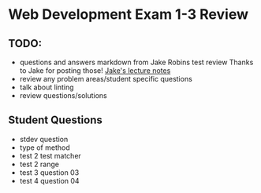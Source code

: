 # Web Development Exam 1-3 Review
## TODO:
 - questions and answers markdown from Jake Robins test review  Thanks to Jake for posting those!
 [Jake's lecture notes](https://github.com/mendahu/lighthouse-lectures/tree/flex/2022-may-16-day/m4w10_tests_review_1_through_3)
- review any problem areas/student specific questions
- talk about linting
- review questions/solutions


## Student Questions
- stdev question
- type of method
- test 2 test matcher
- test 2 range
- test 3 question 03
- test 4 question 04
